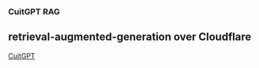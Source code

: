 ### CuitGPT RAG 
## retrieval-augmented-generation over Cloudflare

[CuitGPT](https://cuitgpt.nicar.workers.dev)


